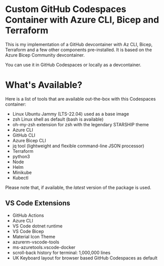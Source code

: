 # Custom GitHub Codespaces Container with Azure CLI, Bicep and Terraform 
This is my implementation of a GitHub devcontainer with Az CLI, Bicep, Terraform and a few other components pre-installed. It is based on the Azure Bicep Community devcontainer.

You can use it in GitHub Codespaces or locally as a devcontainer.

# What's Available?
Here is a list of tools that are available out-the-box with this Codespaces container:

- Linux Ubuntu Jammy (LTS-22.04) used as a base image
- zsh Linux shell as default (bash is available)
- oh-my-zsh extension for zsh with the legendary STARSHIP theme
- Azure CLI 
- GitHub CLI
- Azure Bicep CLI
- jq tool (lightweight and flexible command-line JSON processor)
- Terraform 
- python3
- Node 
- Helm 
- Minikube
- Kubectl

Please note that, if available, the _latest_ version of the package is used.

## VS Code Extensions
- GitHub Actions
- Azure CLI
- VS Code dotnet runtime
- VS Code Bicep
- Material Icon Theme
- azurerm-vscode-tools
- ms-azuretools.vscode-docker
- scroll-back history for terminal: 1,000,000 lines
- UK Keyboard layout for browser based GitHub Codespaces as default
